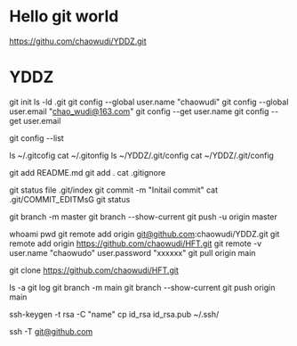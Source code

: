 # Hello git world
https://githu.com/chaowudi/YDDZ.git

# YDDZ

git init
ls -ld .git
git config --global user.name "chaowudi"
git config --global user.email "chao_wudi@163.com"
git config --get user.name
git config --get user.email

git config --list

ls ~/.gitcofig
cat ~/.gitonfig
ls ~/YDDZ/.git/config
cat ~/YDDZ/.git/config

git add README.md
git add .
cat .gitignore

git status
file .git/index
git commit -m "Initail commit"
cat .git/COMMIT_EDITMsG
git status

git branch -m master
git branch --show-current
git push -u origin master

whoami
pwd
git remote add origin git@github.com:chaowudi/YDDZ.git
git remote add origin https://github.com/chaowudi/HFT.git
git remote -v
user.name "chaowudo"
user.password "xxxxxx"
git pull origin main


git clone https://github.com/chaowudi/HFT.git

ls -a
git log
git branch -m main 
git branch --show-current
git push origin main

ssh-keygen -t rsa -C "name"
cp id_rsa id_rsa.pub ~/.ssh/

ssh -T git@github.com

